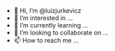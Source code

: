 - 👋 Hi, I’m @luizjurkevicz
- 👀 I’m interested in ...
- 🌱 I’m currently learning ...
- 💞️ I’m looking to collaborate on ...
- 📫 How to reach me ...

<!---
luizjurkevicz/luizjurkevicz is a ✨ special ✨ repository because its `README.md` (this file) appears on your GitHub profile.
You can click the Preview link to take a look at your changes.
--->
